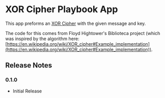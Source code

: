 # XOR Cipher Playbook App

This app preforms an [XOR Cipher](https://en.wikipedia.org/wiki/XOR_cipher) with the given message and key.

The code for this comes from Floyd Hightower's Biblioteca project (which was inspired by the algorithm here: [https://en.wikipedia.org/wiki/XOR_cipher#Example_implementation](https://en.wikipedia.org/wiki/XOR_cipher#Example_implementation)).

## Release Notes

### 0.1.0

* Initial Release
